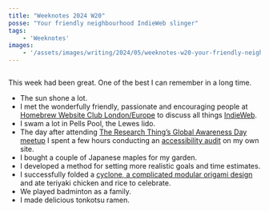 ```yaml
---
title: "Weeknotes 2024 W20"
posse: "Your friendly neighbourhood IndieWeb slinger"
tags:
    - 'Weeknotes'
images:
    - '/assets/images/writing/2024/05/weeknotes-w20-your-friendly-neighbourhood-indieweb-slinger.jpg'
---
```


<img src="{{ images }}" alt="">

This week had been great. One of the best I can remember in a long time.

- The sun shone a lot.
- I met the wonderfully friendly, passionate and encouraging people at [Homebrew Website Club London/Europe](/collecting/thoughts/2024/05/homebrew-website-club-europe-london/) to discuss all things [IndieWeb](/tagging/IndieWeb).
- I swam a lot in Pells Pool, the Lewes lido.
- The day after attending [The Research Thing’s Global Awareness Day meetup](/collecting/thoughts/2024/05/research-thing-global-accessibility-awareness-day-meetup/) I spent a few hours conducting an [accessibility audit](/collecting/thoughts/2024/05/an-accessibly-audit/) on my own site.
- I bought a couple of Japanese maples for my garden.
- I developed a method for setting more realistic goals and time estimates.
- I successfully folded a [cyclone, a complicated modular origami design](/collecting/thoughts/2024/05/may-origami-fold/) and ate teriyaki chicken and rice to celebrate.
- We played badminton as a family.
- I made delicious tonkotsu ramen.
